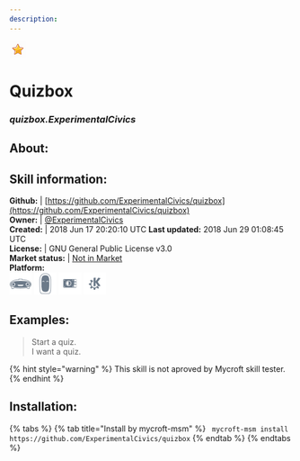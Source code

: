 ```yaml
---  
description:   
---  
```

![](../.gitbook/assets/star.png)  
# Quizbox  
### _quizbox.ExperimentalCivics_  
## About:  


## Skill information:  
**Github:** | [https://github.com/ExperimentalCivics/quizbox](https://github.com/ExperimentalCivics/quizbox)  
**Owner:** | [@ExperimentalCivics](https://github.com/ExperimentalCivics)  
**Created:** | 2018 Jun 17 20:20:10 UTC  **Last updated:** 2018 Jun 29 01:08:45 UTC  
**License:** | GNU General Public License v3.0  
**Market status:** | [Not in Market](https://market.mycroft.ai/skill/)  
**Platform:**  
 ![](../.gitbook/assets/mark-1-icon.png)  ![](../.gitbook/assets/mark-2-icon.png)  ![](../.gitbook/assets/picroft-icon.png)  ![](../.gitbook/assets/kde.png)   
## Examples:  
> Start a quiz.  
> I want a quiz.  
  
{% hint style="warning" %}
This skill is not aproved by Mycroft skill tester.
{% endhint %}
    
## Installation:  
{% tabs %}
{% tab title="Install by mycroft-msm" %}
``` mycroft-msm install https://github.com/ExperimentalCivics/quizbox```
{% endtab %}
  {% endtabs %}
  